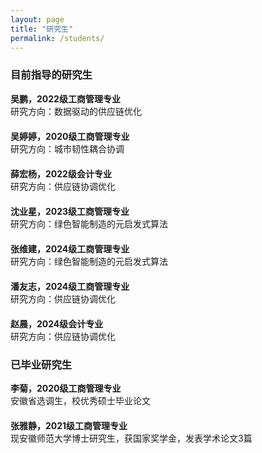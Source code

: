 ```yaml
---
layout: page
title: "研究生"
permalink: /students/
---
```


### 目前指导的研究生

<div style="overflow: hidden; margin-bottom: 20px;">
    <strong>吴鹏，2022级工商管理专业</strong>  
    <br>研究方向：数据驱动的供应链优化
</div>

<div style="overflow: hidden; margin-bottom: 20px;">
    <strong>吴婷婷，2020级工商管理专业</strong>  
    <br>研究方向：城市韧性耦合协调
</div>

<div style="overflow: hidden; margin-bottom: 20px;">
    <strong>薛宏杨，2022级会计专业</strong>  
    <br>研究方向：供应链协调优化
</div>

<div style="overflow: hidden; margin-bottom: 20px;">
    <strong>沈业星，2023级工商管理专业</strong>  
    <br>研究方向：绿色智能制造的元启发式算法
</div>

<div style="overflow: hidden; margin-bottom: 20px;">
    <strong>张维建，2024级工商管理专业</strong>  
    <br>研究方向：绿色智能制造的元启发式算法
</div>

<div style="overflow: hidden; margin-bottom: 20px;">
    <strong>潘友志，2024级工商管理专业</strong>  
    <br>研究方向：供应链协调优化
</div>

<div style="overflow: hidden; margin-bottom: 20px;">
    <strong>赵晨，2024级会计专业</strong>  
    <br>研究方向：供应链协调优化
</div>

### 已毕业研究生

<div style="overflow: hidden; margin-bottom: 20px;">
    <strong>李菊，2020级工商管理专业</strong>  
    <br>安徽省选调生，校优秀硕士毕业论文
</div>

<div style="overflow: hidden; margin-bottom: 20px;">
    <strong>张雅静，2021级工商管理专业</strong>  
    <br>现安徽师范大学博士研究生，获国家奖学金，发表学术论文3篇
</div>
